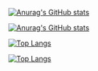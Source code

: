 [![Anurag's GitHub stats](https://github-readme-stats.vercel.app/api?username=Sandoun&count_private=true&show_icons=true&theme=dark#gh-dark-mode-only&custom_title=Sandouns+Stats)](https://github.com/anuraghazra/github-readme-stats#gh-dark-mode-only)

[![Anurag's GitHub stats](https://github-readme-stats.vercel.app/api?username=Sandoun&count_private=true&show_icons=true&theme=default#gh-light-mode-only&custom_title=Sandouns+Stats)](https://github.com/anuraghazra/github-readme-stats#gh-light-mode-only)

[![Top Langs](https://github-readme-stats.vercel.app/api/top-langs/?username=Sandoun&layout=compact&theme=dark#gh-dark-mode-only)](https://github.com/anuraghazra/github-readme-stats#gh-dark-mode-only)

[![Top Langs](https://github-readme-stats.vercel.app/api/top-langs/?username=Sandoun&layout=compact&theme=default#gh-light-mode-only)](https://github.com/anuraghazra/github-readme-stats#gh-light-mode-only)
